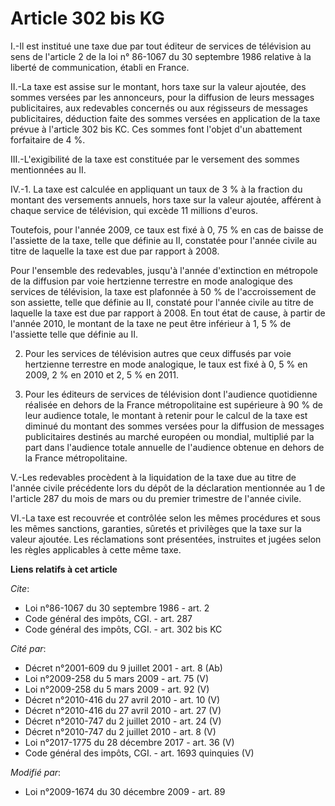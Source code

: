 # Article 302 bis KG

I.-Il est institué une taxe due par tout éditeur de services de télévision au sens de l'article 2 de la loi n° 86-1067 du 30
septembre 1986 relative à la liberté de communication, établi en France. 

II.-La taxe est assise sur le montant, hors taxe sur la valeur ajoutée, des sommes versées par les annonceurs, pour la
diffusion de leurs messages publicitaires, aux redevables concernés ou aux régisseurs de messages publicitaires, déduction
faite des sommes versées en application de la taxe prévue à l'article 302 bis KC. Ces sommes font l'objet d'un abattement
forfaitaire de 4 %. 

III.-L'exigibilité de la taxe est constituée par le versement des sommes mentionnées au II. 

IV.-1. La taxe est calculée en appliquant un taux de 3 % à la fraction du montant des versements annuels, hors taxe sur la
valeur ajoutée, afférent à chaque service de télévision, qui excède 11 millions d'euros. 

Toutefois, pour l'année 2009, ce taux est fixé à 0, 75 % en cas de baisse de l'assiette de la taxe, telle que définie au II,
constatée pour l'année civile au titre de laquelle la taxe est due par rapport à 2008. 

Pour l'ensemble des redevables, jusqu'à l'année d'extinction en métropole de la diffusion par voie hertzienne terrestre en
mode analogique des services de télévision, la taxe est plafonnée à 50 % de l'accroissement de son assiette, telle que
définie au II, constaté pour l'année civile au titre de laquelle la taxe est due par rapport à 2008. En tout état de cause, à
partir de l'année 2010, le montant de la taxe ne peut être inférieur à 1, 5 % de l'assiette telle que définie au II. 

2. Pour les services de télévision autres que ceux diffusés par voie hertzienne terrestre en mode analogique, le taux est
fixé à 0, 5 % en 2009, 2 % en 2010 et 2, 5 % en 2011. 

3. Pour les éditeurs de services de télévision dont l'audience quotidienne réalisée en dehors de la France métropolitaine est
supérieure à 90 % de leur audience totale, le montant à retenir pour le calcul de la taxe est diminué du montant des sommes
versées pour la diffusion de messages publicitaires destinés au marché européen ou mondial, multiplié par la part dans
l'audience totale annuelle de l'audience obtenue en dehors de la France métropolitaine.

V.-Les redevables procèdent à la liquidation de la taxe due au titre de l'année civile précédente lors du dépôt de la
déclaration mentionnée au 1 de l'article 287 du mois de mars ou du premier trimestre de l'année civile. 

VI.-La taxe est recouvrée et contrôlée selon les mêmes procédures et sous les mêmes sanctions, garanties, sûretés et
privilèges que la taxe sur la valeur ajoutée. Les réclamations sont présentées, instruites et jugées selon les règles
applicables à cette même taxe.

**Liens relatifs à cet article**

_Cite_:

  - Loi n°86-1067 du 30 septembre 1986 - art. 2
  - Code général des impôts, CGI. - art. 287
  - Code général des impôts, CGI. - art. 302 bis KC

_Cité par_:

  - Décret n°2001-609 du 9 juillet 2001 - art. 8 (Ab)
  - Loi n°2009-258 du 5 mars 2009 - art. 75 (V)
  - Loi n°2009-258 du 5 mars 2009 - art. 92 (V)
  - Décret n°2010-416 du 27 avril 2010 - art. 10 (V)
  - Décret n°2010-416 du 27 avril 2010 - art. 27 (V)
  - Décret n°2010-747 du 2 juillet 2010 - art. 24 (V)
  - Décret n°2010-747 du 2 juillet 2010 - art. 8 (V)
  - Loi n°2017-1775 du 28 décembre 2017 - art. 36 (V)
  - Code général des impôts, CGI. - art. 1693 quinquies (V)

_Modifié par_:

  - Loi n°2009-1674 du 30 décembre 2009 - art. 89
